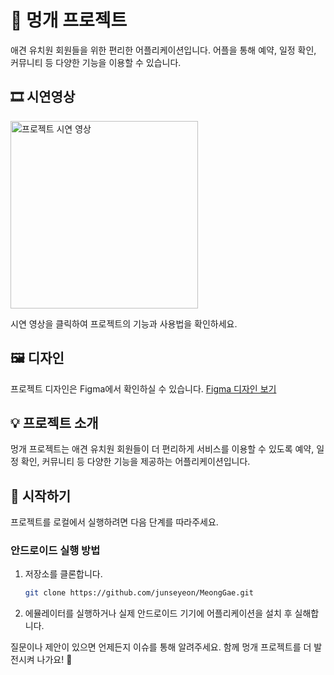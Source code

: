 
# 🐶 멍개 프로젝트

애견 유치원 회원들을 위한 편리한 어플리케이션입니다. 어플을 통해 예약, 일정 확인, 커뮤니티 등 다양한 기능을 이용할 수 있습니다.

## 🎞️ 시연영상 

<img src="https://github.com/junseyeon/MeongGae/assets/44864717/27b4c64a-ed7a-4f3c-a253-fa284b552472" alt="프로젝트 시연 영상" width="300">

시연 영상을 클릭하여 프로젝트의 기능과 사용법을 확인하세요.

## 🖼️ 디자인
프로젝트 디자인은 Figma에서 확인하실 수 있습니다. [Figma 디자인 보기](https://www.figma.com/file/XHSXVSYlLAjyR6MEZTwfHc/%EB%A9%8D%EA%B0%9C--UI%2FUX?node-id=109%3A8)

## 💡 프로젝트 소개
멍개 프로젝트는 애견 유치원 회원들이 더 편리하게 서비스를 이용할 수 있도록 예약, 일정 확인, 커뮤니티 등 다양한 기능을 제공하는 어플리케이션입니다.

## 🚀 시작하기
프로젝트를 로컬에서 실행하려면 다음 단계를 따라주세요.

### 안드로이드 실행 방법
1. 저장소를 클론합니다.
   ```bash
   git clone https://github.com/junseyeon/MeongGae.git
2. 에뮬레이터를 실행하거나 실제 안드로이드 기기에 어플리케이션을 설치 후 실해합니다.

질문이나 제안이 있으면 언제든지 이슈를 통해 알려주세요. 함께 멍개 프로젝트를 더 발전시켜 나가요! 🐾


